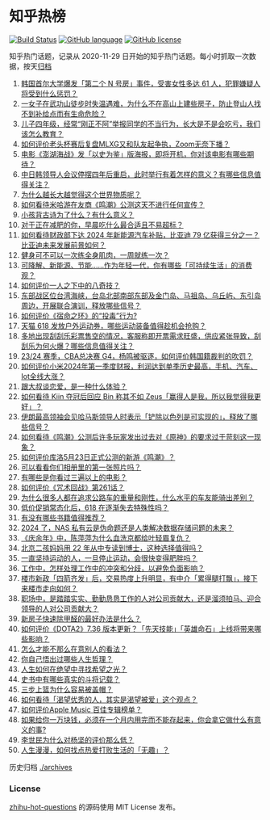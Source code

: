 # 知乎热榜
[![Build Status](https://github.com/ToWeLong/zhihu-hot-questions/workflows/CI/badge.svg)](https://github.com/ToWeLong/zhihu-hot-questions/actions)
[![GitHub language](https://img.shields.io/badge/language-golang-orange.svg)](https://golang.org/)
[![GitHub license](https://img.shields.io/github/license/ToWeLong/zhihu-hot-questions)](https://github.com/ToWeLong/zhihu-hot-questions/blob/main/LICENSE)

知乎热门话题，记录从 2020-11-29 日开始的知乎热门话题。每小时抓取一次数据，按天[归档](./archives)

<!-- BEGIN -->

1. [韩国首尔大学爆发「第二个 N 号房」事件，受害女性多达 61 人，犯罪嫌疑人将受到什么惩罚？](https://www.zhihu.com/question/656892341)
1. [一女子在武功山徒步时失温遇难，为什么不在高山上建些房子，防止登山人找不到补给点而有生命危险？](https://www.zhihu.com/question/656793745)
1. [儿子四年级，经常“刚正不阿”举报同学的不当行为，长大是不是会吃亏，我们该怎么教育？](https://www.zhihu.com/question/653097191)
1. [如何评价老头杯赛后复盘MLXG又和队友起争执，Zoom无奈下播？](https://www.zhihu.com/question/656895879)
1. [电影《澎湖海战》发「以史为鉴」版海报，即将开机，你对该电影有哪些期待？](https://www.zhihu.com/question/656716488)
1. [中日韩领导人会议停摆四年后重启，此时举行有着怎样的意义？有哪些信息值得关注？](https://www.zhihu.com/question/656920078)
1. [为什么越长大越觉得这个世界物质呢？](https://www.zhihu.com/question/656410249)
1. [如何看待米哈游在友商《鸣潮》公测这天不进行任何宣传？](https://www.zhihu.com/question/656966114)
1. [小孩背古诗为了什么？有什么意义？](https://www.zhihu.com/question/656392330)
1. [对于正在减肥的你，早晨吃什么最合适且不易超标？](https://www.zhihu.com/question/654581730)
1. [如何看待财政部下达 2024 年新能源汽车补贴，比亚迪 79 亿获得三分之一？比亚迪未来发展前景如何？](https://www.zhihu.com/question/656850082)
1. [健身可不可以一次练全身肌肉，一周就练一次？](https://www.zhihu.com/question/655449052)
1. [可降解、新能源、节能……作为年轻一代，你有哪些「可持续生活」的消费观？](https://www.zhihu.com/question/656578029)
1. [如何评价一人之下中的八奇技？](https://www.zhihu.com/question/68196586)
1. [东部战区位台湾海峡，台岛北部南部东部及金门岛、马祖岛、乌丘屿、东引岛周边，开展联合演训，释放哪些信号？](https://www.zhihu.com/question/656891760)
1. [如何评价《宿命之环》的“投毒”行为?](https://www.zhihu.com/question/656566752)
1. [天猫 618 发放户外运动券，哪些运动装备值得趁机会抢购？](https://www.zhihu.com/question/656591754)
1. [多地出现刮刮乐彩票售空的情况，客服称即开票需求旺盛，供应紧张导致，刮刮乐为何火爆？哪些信息值得关注？](https://www.zhihu.com/question/656928061)
1. [23/24 赛季，CBA总决赛 G4，杨鸣被驱逐，如何评价韩国籍裁判的吹罚？](https://www.zhihu.com/question/656850141)
1. [如何评价小米2024年第一季度财报，利润达到单季历史最高，手机、汽车、Iot全线大涨？](https://www.zhihu.com/question/656933215)
1. [跟大叔谈恋爱，是一种什么体验？](https://www.zhihu.com/question/655153350)
1. [如何看待 Kiin 夺冠后回应 Bin 称其不如 Zeus「赢得人是我，所以我觉得我更好」？](https://www.zhihu.com/question/656903275)
1. [伊朗最高领袖会见哈马斯领导人时表示「铲除以色列是可实现的」，释放了哪些信号？](https://www.zhihu.com/question/656935057)
1. [如何看待《鸣潮》公测后许多玩家发出过去对《原神》的要求过于苛刻这一现象？](https://www.zhihu.com/question/656935293)
1. [如何评价库洛5月23日正式公测的新游《鸣潮》？](https://www.zhihu.com/question/656932889)
1. [可以看看你们相册里的第一张照片吗？](https://www.zhihu.com/question/656785624)
1. [有哪些是你看过三遍以上的电影？](https://www.zhihu.com/question/581564387)
1. [如何评价《咒术回战》第261话？](https://www.zhihu.com/question/656908214)
1. [为什么很多人都在追求公路车的重量和刚性，什么水平的车友能骑出差别？](https://www.zhihu.com/question/653305816)
1. [低价促销常态化后，618 在逐渐失去特殊性吗？](https://www.zhihu.com/question/656904604)
1. [有没有哪些书籍值得推荐？](https://www.zhihu.com/question/656702580)
1. [2024 了，NAS 私有云是伪命题还是人类解决数据存储问题的未来？](https://www.zhihu.com/question/656914727)
1. [《庆余年》中，陈萍萍为什么血洗京都给叶轻眉复仇？](https://www.zhihu.com/question/360728977)
1. [北京二孩妈妈用 22 年从中专读到博士，这种选择值得吗？](https://www.zhihu.com/question/656056643)
1. [一直坚持运动的人，一旦停止运动，会很快变得肥胖吗？](https://www.zhihu.com/question/655852106)
1. [工作中，怎样处理工作中的冲突和分歧，以避免负面影响？](https://www.zhihu.com/question/656262458)
1. [楼市新政「四箭齐发」后，交易热度上升明显，有中介「累得腿打飘」，接下来楼市走向如何？](https://www.zhihu.com/question/656681643)
1. [职场中，是踏踏实实、勤勤恳恳工作的人对公司贡献大，还是溜须拍马、迎合领导的人对公司贡献大？](https://www.zhihu.com/question/656669924)
1. [新房子快速除甲醛的最好办法是什么？](https://www.zhihu.com/question/598802958)
1. [如何评价《DOTA2》7.36 版本更新？「先天技能」「英雄命石」上线将带来哪些影响？](https://www.zhihu.com/question/656893532)
1. [怎么才能不那么在意别人的看法？](https://www.zhihu.com/question/656705131)
1. [你自己悟出过哪些人生哲理？](https://www.zhihu.com/question/583578448)
1. [人生如何在绝望中寻找希望之光？](https://www.zhihu.com/question/656855646)
1. [史书中有哪些真实的斗将记载？](https://www.zhihu.com/question/655354784)
1. [三步上篮为什么容易被盖帽？](https://www.zhihu.com/question/651909433)
1. [如何看待「渴望优秀的人，其实是渴望被爱」这个观点？](https://www.zhihu.com/question/656803674)
1. [如何评价Apple Music 百佳专辑榜单？](https://www.zhihu.com/question/655911047)
1. [如果给你一万块钱，必须在一个月内用完而不能存起来，你会拿它做什么有意义的事?](https://www.zhihu.com/question/656675448)
1. [李世民为什么对杨坚的评价那么低？](https://www.zhihu.com/question/656580508)
1. [人生漫漫，如何找点热爱打败生活的「无趣」？](https://www.zhihu.com/question/653434006)

<!-- END -->

历史归档 [./archives](./archives)


### License
[zhihu-hot-questions](https://github.com/towelong/zhihu-hot-questions) 的源码使用 MIT License 发布。